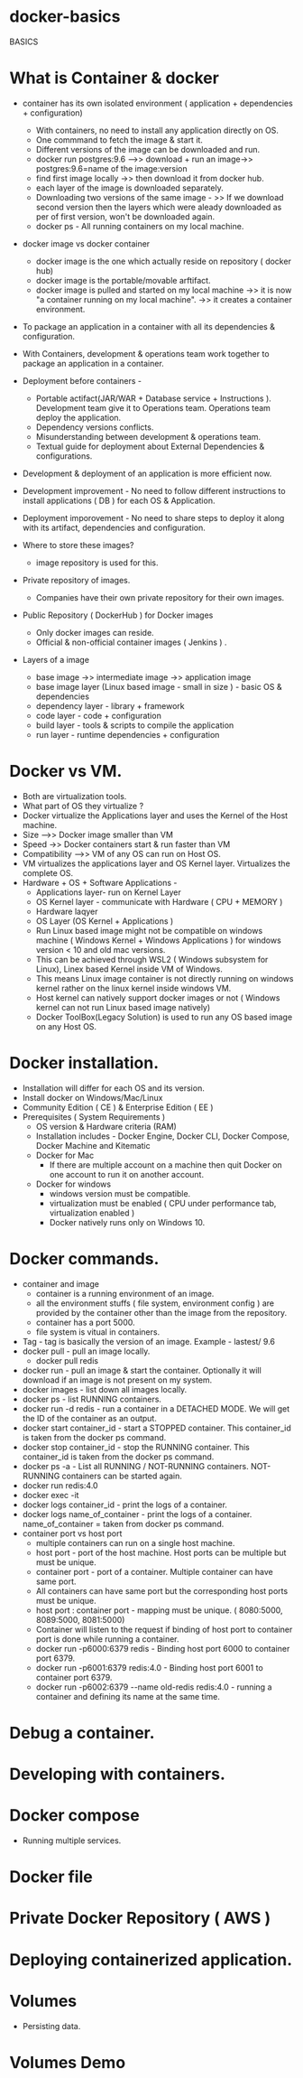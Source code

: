 #  docker-basics

BASICS
# What is Container & docker
  - container has its own isolated environment ( application + dependencies + configuration)
    - With containers, no need to install any application directly on OS.
    - One commmand to fetch the image & start it.
    - Different versions of the image can be downloaded and run.
    - docker run postgres:9.6 -->> download + run an image->> postgres:9.6=name of the image:version
    - find first image locally ->> then download it from docker hub.
    - each layer of the image is downloaded separately.
    - Downloading two versions of the same image - >> If we download second version then the layers which were aleady downloaded as per of first version, won't be downloaded again.
    - docker ps - All running containers on my local machine.
  - docker image vs docker container
    - docker image is the one which actually reside on repository ( docker hub)
    - docker image is the portable/movable arftifact.
    - docker image is pulled and started on my local machine ->> it is now "a container running on my local machine". ->> it creates a container environment.
  - To package an application in a container with all its dependencies & configuration.
  - With Containers, development & operations team work together to package an application in a container.
  - Deployment before containers - 
    - Portable actifact(JAR/WAR + Database service + Instructions ). Development team give it to Operations team. Operations team deploy the application.
    - Dependency versions conflicts.
    - Misunderstanding between development & operations team.
    - Textual guide for deployment about External Dependencies & configurations.
  - Development & deployment of an application is more efficient now.
  - Development improvement - No need to follow different instructions to install applications ( DB ) for each OS & Application.
  - Deployment imporovement - No need to share steps to deploy it along with its artifact, dependencies and configuration.
  - Where to store these images? 
    - image repository is used for this.
  - Private repository of images. 
    - Companies have their own private repository for their own images.
  - Public Repository ( DockerHub ) for Docker images 
    - Only docker images can reside.
    - Official & non-official container images ( Jenkins ) .
   
  - Layers of a image
    - base image ->> intermediate image ->> application image
    - base image layer (Linux based image - small in size ) - basic OS & dependencies
    - dependency layer - library + framework
    - code layer - code + configuration
    - build layer - tools & scripts to compile the application
    - run layer - runtime dependencies + configuration

  # Docker vs VM.
  - Both are virtualization tools.
  - What part of OS they virtualize ?
  - Docker virtualize the Applications layer and uses the Kernel of the Host machine.
  - Size -->> Docker image smaller than VM
  - Speed ->> Docker containers start & run faster than VM
  - Compatibility -->> VM of any OS can run on Host OS.
  - VM virtualizes the applications layer and OS Kernel layer. Virtualizes the complete OS.
  - Hardware + OS + Software Applications - 
    - Applications layer-  run on Kernel Layer
    - OS Kernel layer - communicate with Hardware ( CPU + MEMORY )
    - Hardware laqyer
    - OS Layer (OS Kernel + Applications )
    - Run Linux based image might not be compatible on windows machine ( Windows Kernel + Windows Applications ) for windows version < 10 and old mac versions.
    - This can be achieved through WSL2 ( Windows subsystem for Linux), Linex based Kernel inside VM of Windows.
    - This means Linux image container is not directly running on windows kernel rather on the linux kernel inside windows VM.
    - Host kernel can natively support docker images or not ( Windows kernel can not run Linux based image natively)
    - Docker ToolBox(Legacy Solution) is used to run any OS based image on any Host OS.
# Docker installation.
- Installation will differ for each OS and its version.
- Install docker on Windows/Mac/Linux
- Community Edition ( CE ) & Enterprise Edition ( EE ) 
- Prerequisites ( System Requirements )
  - OS version & Hardware criteria (RAM)
  - Installation includes - Docker Engine, Docker CLI, Docker Compose, Docker Machine and Kitematic
  - Docker for Mac
    - If there are multiple account on a machine then quit Docker on one account to run it on another account. 
  - Docker for windows
    - windows version must be compatible.
    - virtualization must be enabled ( CPU under performance tab, virtualization enabled )
    - Docker natively runs only on Windows 10.

# Docker commands.
- container and image
  - container is a running environment of an image.
  - all the environment stuffs ( file system, environment config ) are provided by the container other than the image from the repository. 
  - container has a port 5000.
  - file system is vitual in containers.
- Tag - tag is basically the version of an image.  Example - lastest/ 9.6 
- docker pull - pull an image locally. 
  - docker pull redis
- docker run - pull an image & start the container. Optionally it will download if an image is not present on my system.
- docker images - list down all images locally.
- docker ps - list RUNNING containers.
- docker run -d redis - run a container in a DETACHED MODE. We will get the ID of the container as an output.
- docker start container_id - start a STOPPED container. This container_id is taken from the docker ps command. 
- docker stop container_id - stop the RUNNING container. This container_id is taken from the docker ps command.
- docker ps -a - List all RUNNING / NOT-RUNNING containers. NOT-RUNNING containers can be started again.
- docker run redis:4.0
- docker exec -it
- docker logs container_id - print the logs of a container.
- docker logs name_of_container - print the logs of a container. name_of_container = taken from docker ps command.
- container port vs host port
  - multiple containers can run on a single host machine.
  - host port - port of the host machine. Host ports can be multiple but must be unique.
  - container port - port of a container. Multiple container can have same port.
  - All containers can have same port but the corresponding host ports must be unique.
  - host port : container port - mapping must be unique. ( 8080:5000, 8089:5000, 8081:5000)
  - Container will listen to the request if binding of host port to container port is done while running a container.
  - docker run -p6000:6379 redis - Binding host port 6000 to container port 6379.
  - docker run -p6001:6379 redis:4.0 - Binding host port 6001 to container port 6379.
  - docker run -p6002:6379 --name old-redis redis:4.0  - running a container and defining its name at the same time.
# Debug a container.
# Developing with containers.
# Docker compose
  - Running multiple services.
# Docker file
# Private Docker Repository ( AWS )
# Deploying containerized application.
# Volumes
  - Persisting data.
# Volumes Demo


